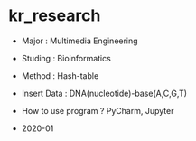 # kr_research

- Major : Multimedia Engineering
- Studing : Bioinformatics
- Method : Hash-table


- Insert Data : DNA(nucleotide)-base(A,C,G,T)
- How to use program ? PyCharm, Jupyter
- 2020-01
